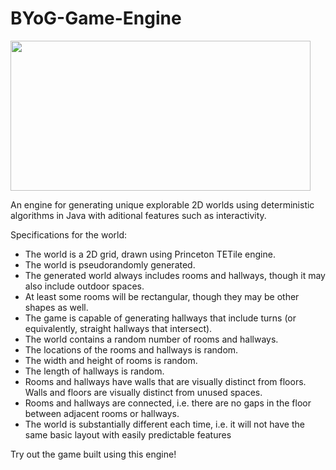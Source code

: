 # BYoG-Game-Engine

<img src="https://github.com/yashgoenka/BYoG-Game-Engine/blob/master/2dworld.gif" height="240" width="480">

An engine for generating unique explorable 2D worlds using deterministic algorithms in Java with aditional features such as interactivity.

Specifications for the world:
<ul>
  <li>The world is a 2D grid, drawn using Princeton TETile engine.</li>
  <li>The world is pseudorandomly generated.</li>
  <li>The generated world always includes rooms and hallways, though it may also include outdoor spaces.</li>
  <li>At least some rooms will be rectangular, though they may be other shapes as well.</li>
  <li>The game is capable of generating hallways that include turns (or equivalently, straight hallways that intersect).</li>
  <li>The world contains a random number of rooms and hallways.</li>
  <li>The locations of the rooms and hallways is random.</li>
  <li>The width and height of rooms is random.</li>
  <li>The length of hallways is random.</li>
  <li>Rooms and hallways have walls that are visually distinct from floors. Walls and floors are visually distinct from unused spaces.</li>
  <li>Rooms and hallways are connected, i.e. there are no gaps in the floor between adjacent rooms or hallways.</li>
  <li>The world is substantially different each time, i.e. it will not have the same basic layout with easily predictable features</li>
</ul>

Try out the game built using this engine!
